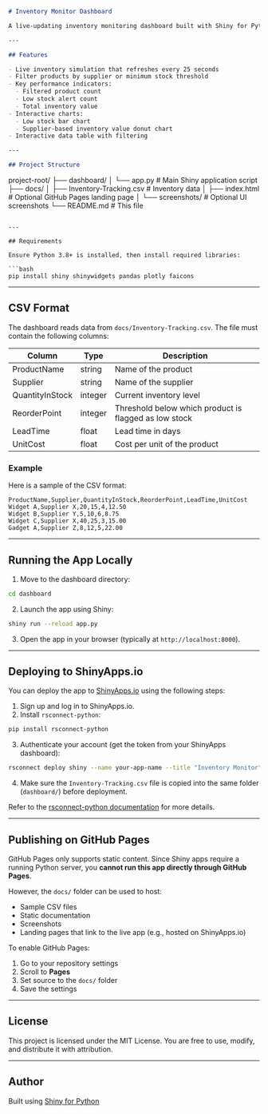 
```markdown
# Inventory Monitor Dashboard

A live-updating inventory monitoring dashboard built with Shiny for Python, Plotly, and Pandas. This interactive app visualizes stock levels, supplier distribution, and key metrics in real time.

---

## Features

- Live inventory simulation that refreshes every 25 seconds
- Filter products by supplier or minimum stock threshold
- Key performance indicators:
  - Filtered product count
  - Low stock alert count
  - Total inventory value
- Interactive charts:
  - Low stock bar chart
  - Supplier-based inventory value donut chart
- Interactive data table with filtering

---

## Project Structure

```

project-root/
├── dashboard/
│   └── app.py                   # Main Shiny application script
├── docs/
│   ├── Inventory-Tracking.csv   # Inventory data
│   ├── index.html               # Optional GitHub Pages landing page
│   └── screenshots/             # Optional UI screenshots
└── README.md                    # This file

````

---

## Requirements

Ensure Python 3.8+ is installed, then install required libraries:

```bash
pip install shiny shinywidgets pandas plotly faicons
````

---

## CSV Format

The dashboard reads data from `docs/Inventory-Tracking.csv`. The file must contain the following columns:

| Column          | Type    | Description                                           |
| --------------- | ------- | ----------------------------------------------------- |
| ProductName     | string  | Name of the product                                   |
| Supplier        | string  | Name of the supplier                                  |
| QuantityInStock | integer | Current inventory level                               |
| ReorderPoint    | integer | Threshold below which product is flagged as low stock |
| LeadTime        | float   | Lead time in days                                     |
| UnitCost        | float   | Cost per unit of the product                          |

### Example

Here is a sample of the CSV format:

```csv
ProductName,Supplier,QuantityInStock,ReorderPoint,LeadTime,UnitCost
Widget A,Supplier X,20,15,4,12.50
Widget B,Supplier Y,5,10,6,8.75
Widget C,Supplier X,40,25,3,15.00
Gadget A,Supplier Z,8,12,5,22.00
```

---

## Running the App Locally

1. Move to the dashboard directory:

```bash
cd dashboard
```

2. Launch the app using Shiny:

```bash
shiny run --reload app.py
```

3. Open the app in your browser (typically at `http://localhost:8000`).

---

## Deploying to ShinyApps.io

You can deploy the app to [ShinyApps.io](https://www.shinyapps.io/) using the following steps:

1. Sign up and log in to ShinyApps.io.
2. Install `rsconnect-python`:

```bash
pip install rsconnect-python
```

3. Authenticate your account (get the token from your ShinyApps dashboard):

```bash
rsconnect deploy shiny --name your-app-name --title "Inventory Monitor" app.py
```

4. Make sure the `Inventory-Tracking.csv` file is copied into the same folder (`dashboard/`) before deployment.

Refer to the [rsconnect-python documentation](https://github.com/posit-dev/rsconnect-python) for more details.

---

## Publishing on GitHub Pages

GitHub Pages only supports static content. Since Shiny apps require a running Python server, you **cannot run this app directly through GitHub Pages**.

However, the `docs/` folder can be used to host:

* Sample CSV files
* Static documentation
* Screenshots
* Landing pages that link to the live app (e.g., hosted on ShinyApps.io)

To enable GitHub Pages:

1. Go to your repository settings
2. Scroll to **Pages**
3. Set source to the `docs/` folder
4. Save the settings
---

## License

This project is licensed under the MIT License. You are free to use, modify, and distribute it with attribution.

---

## Author

Built using [Shiny for Python](https://shiny.posit.co/py/)

```